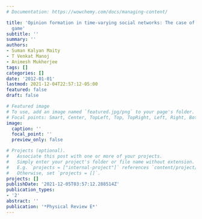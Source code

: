 ```yaml
---
# Documentation: https://wowchemy.com/docs/managing-content/

title: 'Opinion formation in time-varying social networks: The case of the naming
  game'
subtitle: ''
summary: ''
authors:
- Suman Kalyan Maity
- T Venkat Manoj
- Animesh Mukherjee
tags: []
categories: []
date: '2012-01-01'
lastmod: 2021-12-04T22:57:12-05:00
featured: false
draft: false

# Featured image
# To use, add an image named `featured.jpg/png` to your page's folder.
# Focal points: Smart, Center, TopLeft, Top, TopRight, Left, Right, BottomLeft, Bottom, BottomRight.
image:
  caption: ''
  focal_point: ''
  preview_only: false

# Projects (optional).
#   Associate this post with one or more of your projects.
#   Simply enter your project's folder or file name without extension.
#   E.g. `projects = ["internal-project"]` references `content/project/deep-learning/index.md`.
#   Otherwise, set `projects = []`.
projects: []
publishDate: '2021-12-05T03:57:12.288514Z'
publication_types:
- '2'
abstract: ''
publication: '*Physical Review E*'
---
```

